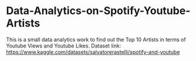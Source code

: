 # Data-Analytics-on-Spotify-Youtube-Artists
This is a small data analytics work to find out the Top 10 Artists in terms of Youtube Views and Youtube Likes.
Dataset link: https://www.kaggle.com/datasets/salvatorerastelli/spotify-and-youtube
